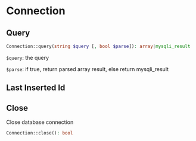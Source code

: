 # Connection

## Query

```php
Connection::query(string $query [, bool $parse]): array|mysqli_result
```

`$query`: the query 

`$parse`: if true, return parsed array result, else return mysqli_result

## Last Inserted Id



## Close

Close database connection

```php
Connection::close(): bool
```
